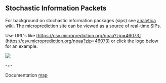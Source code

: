 ## Stochastic Information Packets

For background on stochastic information packages (sips) see [analytica wiki](http://wiki.analytica.com/Stochastic_Information_Packets_(SIPs)). The microprediction site can be viewed as a source of real-time SIPs.

Use URL's like [https://csv.microprediction.org/noaa?zip=46073](https://csv.microprediction.org/noaa?zip=46073) or click the logo below for an example.

<a href="https://csv.microprediction.org/noaa"><img src="/microprediction/assets/images/sip_logo.png"> </a>





-+- 

Documentation [map](https://microprediction.github.io/microprediction/map.html)
 
